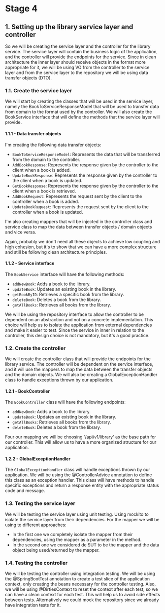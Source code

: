 # Stage 4

## 1. Setting up the library service layer and controller
So we will be creating the service layer and the controller for the library service. The service layer will contain the business logic of the application, and the controller will provide the endpoints for the service.
Since in clean architecture the inner layer should receive objects in the format more appropriate for it, we will be using VO from the controller to the service layer and from the service layer to the repository we will be using data transfer objects (DTO).

### 1.1. Create the service layer
We will start by creating the classes that will be used in the service layer, namely the BookToServiceResponseModel that will be used to transfer data from domain
to the format used by the controller. We will also create the BookService interface that will define the methods that the service layer will provide.

#### 1.1.1 - Data transfer objects
I'm creating the following data transfer objects:
- `BookToServiceResponseModel`: Represents the data that will be transferred from the domain to the controller.
- `AddBookResponse`: Represents the response given by the controller to the client when a book is added.
- `UpdateBookResponse`: Represents the response given by the controller to the client when a book is updated.
- `GetBookResponse`: Represents the response given by the controller to the client when a book is retrieved.
- `AddBookRequest`: Represents the request sent by the client to the controller when a book is added.
- `UpdateBookRequest`: Represents the request sent by the client to the controller when a book is updated.

I'm also creating mappers that will be injected in the controller class and service class to map the data between transfer objects / domain objects and vice versa.

Again, probably we don't need all these objects to achieve low coupling and high cohesion, but it's to show that we can have a more complex structure and still be following clean architecture principles.

#### 1.1.2 - Service interface
The `BookService` interface will have the following methods:
- `addNewBook`: Adds a book to the library.
- `updateBook`: Updates an existing book in the library.
- `getBookByID`: Retrieves a specific book from the library.
- `deleteBook`: Deletes a book from the library.
- `getAllBooks`: Retrieves all books from the library.

We will be using the repository interface to allow the controller to be dependent on an abstraction and not on a concrete implementation.
This choice will help us to isolate the application from external dependencies and make it easier to test. Since the service in inner in relation to the controller, this design choice is not mandatory, but it's a good practice.

### 1.2. Create the controller
We will create the controller class that will provide the endpoints for the library service. The controller will be dependent on the service interface, and it will use the mappers to map the data between the transfer objects and the domain objects.
We will also be creating a GlobalExceptionHandler class to handle exceptions thrown by our application.

#### 1.2.1 - BookController
The `BookController` class will have the following endpoints:
- `addNewBook`: Adds a book to the library.
- `updateBook`: Updates an existing book in the library.
- `getAllBooks`: Retrieves all books from the library.
- `deleteBook`: Deletes a book from the library.

Four our mapping we will be choosing '/api/v1/library' as the base path for our controller.
This will allow us to have a more organized structure for our application.

#### 1.2.2 - GlobalExceptionHandler
The `GlobalExceptionHandler` class will handle exceptions thrown by our application. We will be using the @ControllerAdvice annotation to define this class as an exception handler.
This class will have methods to handle specific exceptions and return a response entity with the appropriate status code and message.

### 1.3. Testing the service layer
We will be testing the service layer using unit testing. Using mockito to isolate the service layer from their dependencies.
For the mapper we will be using to different approaches:
- In the first one we completely isolate the mapper from their dependencies, using the mapper as a parameter in the method.
- In the second one we considered de SUT to be the mapper and the data object being used/returned by the mapper.

### 1.4. Testing the controller
We will be testing the controller using integration testing. We will be using the @SpringBootTest annotation to create a test slice of the application context, only creating the beans necessary for the controller testing.
Also, we will be using @DirtiesContext to reset the context after each test, so we can have a clean context for each test. This will help us to avoid side effects between tests. Alternatively we could mock the repository since we already have integration tests for it.
